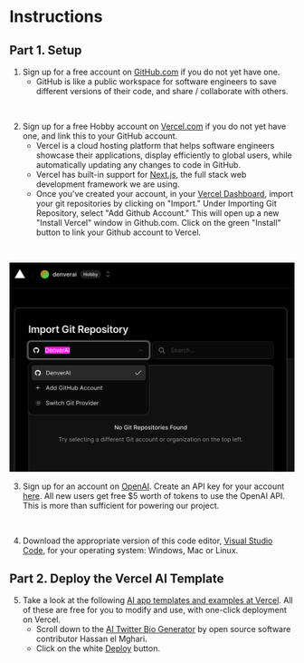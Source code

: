 # Instructions

## Part 1. Setup

1. Sign up for a free account on [GitHub.com](https://github.com/signup) if you do not yet have one.
    * GitHub is like a public workspace for software engineers to save different versions of their code, and share / collaborate with others.
<br/>

2. Sign up for a free Hobby account on [Vercel.com](https://vercel.com/signup) if you do not yet have one, and link this to your GitHub account.
    * Vercel is a cloud hosting platform that helps software engineers showcase their applications, display efficiently to global users, while automatically updating any changes to code in GitHub.
    * Vercel has built-in support for [Next.js](https://www.nextjs.org/docs), the full stack web development framework we are using.
    * Once you've created your account, in your [Vercel Dashboard](https://vercel.com/new), import your git repositories by clicking on "Import." Under Importing Git Repository, select "Add Github Account." This will open up a new "Install Vercel" window in Github.com. Click on the green "Install" button to link your Github account to Vercel.
<br/>

![Import Github Account to Vercel](./images/1_AddGithubAccount.png)

3. Sign up for an account on [OpenAI](https://platform.openai.com/signup?launch). Create an API key for your account [here](https://platform.openai.com/account/api-keys). All new users get free $5 worth of tokens to use the OpenAI API. This is more than sufficient for powering our project.
<br/>

4. Download the appropriate version of this code editor, [Visual Studio Code](https://code.visualstudio.com/download), for your operating system: Windows, Mac or Linux.


## Part 2. Deploy the Vercel AI Template

5. Take a look at the following [AI app templates and examples at Vercel](https://vercel.com/templates/ai). All of these are free for you to modify and use, with one-click deployment on Vercel.
    * Scroll down to the [AI Twitter Bio Generator](https://vercel.com/templates/next.js/twitter-bio) by open source software contributor Hassan el Mghari.
    * Click on the white [Deploy](https://vercel.com/new/clone?demo-description=Generate%20your%20Twitter%20bio%20with%20OpenAI%20GPT-3%20API%20(text-davinci-003)%20and%20Vercel%20Edge%20Functions%20with%20streaming.&demo-image=%2F%2Fimages.ctfassets.net%2Fe5382hct74si%2F2I7NoGPw25Em00dQYxMdJg%2Fba571bc9c9334611ebe4c67973029c26%2Fscreenshot.png&demo-title=AI%20Twitter%20Bio%20Generator&demo-url=https%3A%2F%2Fwww.twitterbio.io&env=OPENAI_API_KEY&envDescription=Get%20your%20API%20key%20from%20Openai.com&envLink=https%3A%2F%2Fbeta.openai.com%2Faccount%2Fapi-keys&from=templates&project-name=AI%20Twitter%20Bio%20Generator&repository-name=twitter-bio&repository-url=https%3A%2F%2Fgithub.com%2FNutlope%2Ftwitterbio&skippable-integrations=1) button.
